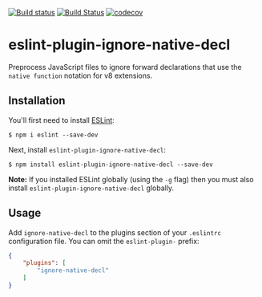 [![Build status](https://ci.appveyor.com/api/projects/status/uy01qb7ah39klmuq/branch/master?svg=true)](https://ci.appveyor.com/project/darahak/eslint-plugin-ignore-native-decl/branch/master)
[![Build Status](https://travis-ci.org/darahak/eslint-plugin-ignore-native-decl.svg?branch=master)](https://travis-ci.org/darahak/eslint-plugin-ignore-native-decl)
[![codecov](https://codecov.io/gh/darahak/eslint-plugin-ignore-native-decl/branch/master/graph/badge.svg)](https://codecov.io/gh/darahak/eslint-plugin-ignore-native-decl)

# eslint-plugin-ignore-native-decl

Preprocess JavaScript files to ignore forward declarations that use the `native function` notation for v8 extensions.

## Installation

You'll first need to install [ESLint](http://eslint.org):

```
$ npm i eslint --save-dev
```

Next, install `eslint-plugin-ignore-native-decl`:

```
$ npm install eslint-plugin-ignore-native-decl --save-dev
```

**Note:** If you installed ESLint globally (using the `-g` flag) then you must also install `eslint-plugin-ignore-native-decl` globally.

## Usage

Add `ignore-native-decl` to the plugins section of your `.eslintrc` configuration file. You can omit the `eslint-plugin-` prefix:

```json
{
    "plugins": [
        "ignore-native-decl"
    ]
}
```
